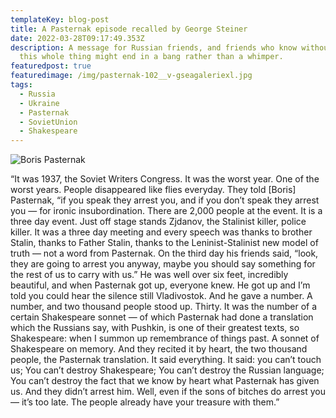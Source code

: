 ```yaml
---
templateKey: blog-post
title: A Pasternak episode recalled by George Steiner
date: 2022-03-28T09:17:49.353Z
description: A message for Russian friends, and friends who know without them
  this whole thing might end in a bang rather than a whimper.
featuredpost: true
featuredimage: /img/pasternak-102__v-gseagaleriexl.jpg
tags:
  - Russia
  - Ukraine
  - Pasternak
  - SovietUnion
  - Shakespeare
---
```

<!--StartFragment-->

![Boris Pasternak](/img/pasternak-102__v-gseagaleriexl.jpg "Boris Pasternak")

“It was 1937, the Soviet Writers Congress. It was the worst year. One of the worst years. People disappeared like flies everyday. They told \[Boris] Pasternak, “if you speak they arrest you, and if you don’t speak they arrest you — for ironic insubordination. There are 2,000 people at the event. It is a three day event. Just off stage stands Zjdanov, the Stalinist killer, police killer. It was a three day meeting and every speech was thanks to brother Stalin, thanks to Father Stalin, thanks to the Leninist-Stalinist new model of truth — not a word from Pasternak. On the third day his friends said, “look, they are going to arrest you anyway, maybe you should say something for the rest of us to carry with us.” He was well over six feet, incredibly beautiful, and when Pasternak got up, everyone knew. He got up and I’m told you could hear the silence still Vladivostok. And he gave a number. A number, and two thousand people stood up. Thirty. It was the number of a certain Shakespeare sonnet — of which Pasternak had done a translation which the Russians say, with Pushkin, is one of their greatest texts, so Shakespeare: when I summon up remembrance of things past. A sonnet of Shakespeare on memory. And they recited it by heart, the two thousand people, the Pasternak translation. It said everything. It said: you can’t touch us; You can’t destroy Shakespeare; You can’t destroy the Russian language; You can’t destroy the fact that we know by heart what Pasternak has given us. And they didn’t arrest him. Well, even if the sons of bitches do arrest you — it’s too late. The people already have your treasure with them.”

<!--EndFragment-->